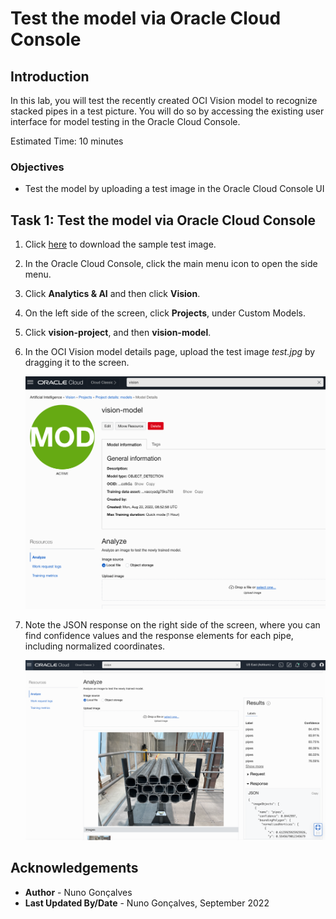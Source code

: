 # Test the model via Oracle Cloud Console

## Introduction

In this lab, you will test the recently created OCI Vision model to recognize stacked pipes in a test picture. You will do so by accessing the existing user interface for model testing in the Oracle Cloud Console.

Estimated Time: 10 minutes

### Objectives

- Test the model by uploading a test image in the Oracle Cloud Console UI

## Task 1: Test the model via Oracle Cloud Console

1. Click [here](https://github.com/oracle-livelabs/oci/raw/main/oci-vision-inventory/images/model/test.jpg) to download the sample test image. 

2. In the Oracle Cloud Console, click the main menu icon to open the side menu.
2. Click **Analytics & AI** and then click **Vision**.
3. On the left side of the screen, click **Projects**, under Custom Models.
4. Click **vision-project**, and then **vision-model**.
5. In the OCI Vision model details page, upload the test image *test.jpg* by dragging it to the screen.

   ![Test the OCI Vision model - 1](../images/test_model1.png)

3. Note the JSON response on the right side of the screen, where you can find confidence values and the response elements for each pipe, including normalized coordinates.

   ![Test the OCI Vision model - 2](../images/test_model2.png)

## Acknowledgements

* **Author** - Nuno Gonçalves
* **Last Updated By/Date** - Nuno Gonçalves, September 2022
